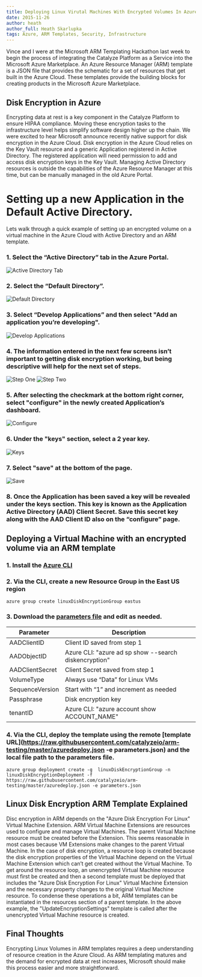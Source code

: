 ```yaml
---
title: Deploying Linux Virutal Machines With Encrypted Volumes In Azure Using ARM Templates
date: 2015-11-26
author: heath
author_full: Heath Skarlupka
tags: Azure, ARM Templates, Security, Infrastructure
---
```


Vince and I were at the Microsoft ARM Templating Hackathon last week to begin the process of integrating the Catalyze Platform as a Service into the Microsoft Azure Marketplace.  An Azure Resource Manager (ARM) template is a JSON file that provides the schematic for a set of resources that get built in the Azure Cloud.  These templates provide the building blocks for creating products in the Microsoft Azure Marketplace.

## Disk Encryption in Azure

Encrypting data at rest is a key component in the Catalyze Platform to ensure HIPAA compliance. Moving these encryption tasks to the infrastructure level helps simplify software design higher up the chain. We were excited to hear Microsoft announce recently native support for disk encryption in the Azure Cloud.  Disk encryption in the Azure Cloud relies on the Key Vault resource and a generic Application registered in Active Directory. The registered application will need permission to add and access disk encryption keys in the Key Vault.  Managing Active Directory resources is outside the capabilities of the Azure Resource Manager at this time, but can be manually managed in the old Azure Portal.

# Setting up a new Application in the Default Active Directory.

Lets walk through a quick example of setting up an encrypted volume on a virtual machine in the Azure Cloud with Active Directory and an ARM template.

### 1. Select the “Active Directory” tab in the Azure Portal.

![Active Directory Tab](/assets/img/posts/azure_1.png)

### 2. Select the “Default Directory”.

![Default Directory](/assets/img/posts/azure_2.png)

### 3. Select “Develop Applications” and then select "Add an application you’re developing".

![Develop Applications](/assets/img/posts/azure_3.png)

### 4. The information entered in the next few screens isn’t important to getting disk encryption working, but being descriptive will help for the next set of steps.

![Step One](/assets/img/posts/azure_4.png)
![Step Two](/assets/img/posts/azure_5.png)

### 5. After selecting the checkmark at the bottom right corner,  select "configure" in the newly created Application’s dashboard.

![Configure](/assets/img/posts/azure_6.png)

### 6. Under the "keys" section, select a 2 year key.

![Keys](/assets/img/posts/azure_7.png)

### 7. Select "save" at the bottom of the page.

![Save](/assets/img/posts/azure_8.png)

### 8. Once the Application has been saved a key will be revealed under the keys section.  This key is known as the Application Active Directory (AAD) Client Secret.  Save this secret key along with the AAD Client ID also on the “configure” page.

## Deploying a Virtual Machine with an encrypted volume via an ARM template

### 1. Install the [Azure CLI](https://azure.microsoft.com/en-us/documentation/articles/xplat-cli-install/)
### 2. Via the CLI, create a new Resource Group in the East US region
```
azure group create linuxDiskEncryptionGroup eastus
```
### 3. Download the [parameters file](https://raw.githubusercontent.com/catalyzeio/arm-testing/master/azuredeploy.parameters.json) and edit as needed.

| Parameter | Description |
|---|---|
| AADClientID | Client ID saved from step 1 |
| AADObjectID | Azure CLI: "azure ad sp show --search diskencryption" |
| AADClientSecret | Client Secret saved from step 1 |
| VolumeType | Always use “Data” for Linux VMs |
| SequenceVersion | Start with “1” and increment as needed |
| Passphrase | Disk encryption key |
| tenantID | Azure CLI: "azure account show ACCOUNT_NAME" |

### 4. Via the CLI, deploy the template using the remote [template URL](https://raw.githubusercontent.com/catalyzeio/arm-testing/master/azuredeploy.json -e parameters.json) and the local file path to the parameters file.

```
azure group deployment create -g  linuxDiskEncryptionGroup -n  linuxDiskEncryptionDeployment -f https://raw.githubusercontent.com/catalyzeio/arm-testing/master/azuredeploy.json -e parameters.json
```

## Linux Disk Encryption ARM Template Explained

Disc encryption in ARM depends on the "Azure Disk Encryption For Linux" Virtual Machine Extension.  ARM Virtual Machine Extensions are resources used to configure and manage Virtual Machines.  The parent Virtual Machine resource must be created before the Extension.  This seems reasonable in most cases because VM Extensions make changes to the parent Virtual Machine.  In the case of disk encryption, a resource loop is created because the disk encryption properties of the Virtual Machine depend on the Virtual Machine Extension which can’t get created without the Virtual Machine.  To get around the resource loop, an unencrypted Virtual Machine resource must first be created and then a second template must be deployed that includes the "Azure Disk Encryption For Linux" Virtual Machine Extension and the necessary property changes to the original Virtual Machine resource.  To condense these operations a bit, ARM templates can be instantiated in the resources section of a parent template.  In the above example, the "UpdateEncryptionSettings" template is called after the unencrypted Virtual Machine resource is created.

## Final Thoughts

Encrypting Linux Volumes in ARM templates requires a deep understanding of resource creation in the Azure Cloud.  As ARM templating matures and the demand for encrypted data at rest increases, Microsoft should make this process easier and more straightforward.

